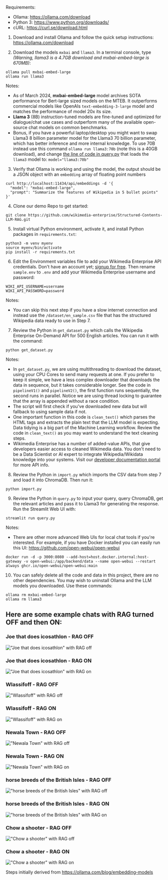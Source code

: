 Requirements:
- Ollama: https://ollama.com/download
- Python 3: https://www.python.org/downloads/
- cURL: https://curl.se/download.html

1. Download and install Ollama and follow the quick setup instructions: https://ollama.com/download

2. Download the models `mxbai` and `llama3`.
In a terminal console, type _(Warning, llama3 is a 4.7GB download and mxbai-embed-large is 670MB)_:
```
ollama pull mxbai-embed-large
ollama run llama3
```
Notes:
- As of March 2024, **mxbai-embed-large** model archives SOTA performance for Bert-large sized models on the MTEB. It outperforms commercial models like OpenAIs `text-embedding-3-large` model and matches the performance of model 20x its size.
- **Llama 3** (8B) instruction-tuned models are fine-tuned and optimized for dialogue/chat use cases and outperform many of the available open-source chat models on common benchmarks.
- Bonus, if you have a powerful laptop/desktop you might want to swap Llama3 8 billion parameter model for the Llama3 70 billion parameter, which has better inference and more internal knowledge. To use 70B instead use this command `ollama run llama3:70b` (note this is a 40GB download), and change [the line of code in query.py](https://github.com/wikimedia-enterprise/Structured-Contents-LLM-RAG/blob/main/query.py#L67) that loads the `llama3` model to: `model="llama3:70b"`


3. Verify that Ollama is working and using the model, the output should be a JSON object with an `embedding` array of floating point numbers
```
curl http://localhost:11434/api/embeddings -d '{
  "model": "mxbai-embed-large",
  "prompt": "Summarize the features of Wikipedia in 5 bullet points"
}'
```

4. Clone our demo Repo to get started:
```
git clone https://github.com/wikimedia-enterprise/Structured-Contents-LLM-RAG.git
```

5. Install virtual Python environment, activate it, and install Python packages in `requirements.txt`:
```
python3 -m venv myenv
source myenv/bin/activate
pip install -r requirements.txt
```

6. Edit the Environment variables file to add your Wikimedia Enterprise API credentials. Don't have an account yet; [signup for free](https://enterprise.wikimedia.com/signup).
Then rename `sample.env` to `.env` and add your Wikimedia Enterprise username and password:
```
WIKI_API_USERNAME=username
WIKI_API_PASSWORD=password
```
Notes:
- You can skip this next step if you have a slow internet connection and instead use the `/dataset/en_sample.csv` file that has the structured Wikipedia data ready to use in Step 7.

7. Review the Python in `get_dataset.py` which calls the Wikipedia Enterprise On-Demand API for 500 English articles. You can run it with the command:
```
python get_dataset.py
```
Notes:
- In `get_dataset.py`, we are using multithreading to download the dataset, using your CPU Cores to send many requests at one. If you prefer to keep it simple, we have a less complex downloader that downloads the data in sequence, but it takes considerable longer. See the code in `pipelineV1()` and `pipelineV2()`, the first function runs sequentially, the second runs in parallel. Notice we are using thread locking to guarantee that the array is appended without a race condition.
- The script will first check if you've downloaded new data but will fallback to using sample data if not.
- One important function in this code is `clean_text()` which parses the HTML tags and extracts the plain text that the LLM model is expecting. Data tidying is a big part of the Machine Learning workflow. Review the code in `clean_text()` as you may want to understand the text cleaning steps.
- Wikimedia Enterprise has a number of added-value APIs, that give developers easier access to cleaned Wikimedia data. You don't need to be a Data Scientist or AI expert to integrate Wikipedia/Wikidata knowledge into your systems. Visit our [developer documentation portal](https://enterprise.wikimedia.com/docs/) for more API info. 

8. Review the Python in `import.py` which imports the CSV data from step 7 and load it into ChromaDB. Then run it:
```
python import.py
```

9. Review the Python in `query.py` to input your query, query ChromaDB, get the relevant articles and pass it to Llama3 for generating the response.
Run the Streamlit Web UI with:
```
streamlit run query.py
```
Notes:
- There are other more advanced Web UIs for local chat tools if you're interested. For example, if you have Docker installed you can easily run this UI: https://github.com/open-webui/open-webui
```
docker run -d -p 3000:8080 --add-host=host.docker.internal:host-gateway -v open-webui:/app/backend/data --name open-webui --restart always ghcr.io/open-webui/open-webui:main
```

10. You can safely delete all the code and data in this project, there are no other dependencies. You may wish to uninstall Ollama and the LLM models you downloaded. Use these commands:
```
ollama rm mxbai-embed-large
ollama rm llama3
```

## Here are some example chats with RAG turned OFF and then ON:

### Joe that does icosathlon - RAG OFF
!["Joe that does icosathlon" with RAG off](./images/Joe_that_does_icosathlon-off.png)
### Joe that does icosathlon - RAG ON
!["Joe that does icosathlon" with RAG on ](./images/Joe_that_does_icosathlon.png)


### Wlassifoff - RAG OFF
!["Wlassifoff" with RAG off](./images/Wlassikoff-off.png)
### Wlassifoff - RAG ON
!["Wlassifoff" with RAG on ](./images/Wlassikoff.png)

### Newala Town - RAG OFF
!["Newala Town" with RAG off](./images/NewalaTown-off.png)
### Newala Town - RAG ON
!["Newala Town" with RAG on ](./images/NewalaTown.png)

### horse breeds of the British Isles - RAG OFF
!["horse breeds of the British Isles" with RAG off](./images/horse_breeds_of_the_British_Isles-off.png)
### horse breeds of the British Isles - RAG ON
!["horse breeds of the British Isles" with RAG on ](./images/horse_breeds_of_the_British_Isles.png)

### Chow a shooter - RAG OFF
!["Chow a shooter" with RAG off](./images/Chow_a_shooter-off.png)
### Chow a shooter - RAG ON
!["Chow a shooter" with RAG on ](./images/Chow_a_shooter.png)


Steps initially derived from https://ollama.com/blog/embedding-models
